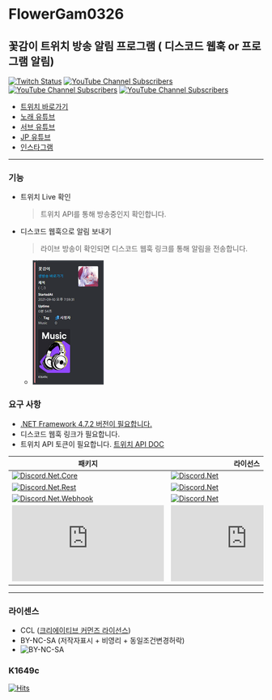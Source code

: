 # FlowerGam0326

## 꽃감이 트위치 방송 알림 프로그램 ( 디스코드 웹훅 or 프로그램 알림)

[![Twitch Status](https://img.shields.io/twitch/status/flowergam0326?label=%EA%BD%83%EA%B0%90%EC%9D%B4&style=social)](https://www.twitch.tv/flowergam0326)
[![YouTube Channel Subscribers](https://img.shields.io/youtube/channel/subscribers/UCIiAsSxd21ZGabut95VYYgw?label=Sing%20Youtube&style=social)](https://www.youtube.com/channel/UCIiAsSxd21ZGabut95VYYgw)
[![YouTube Channel Subscribers](https://img.shields.io/youtube/channel/subscribers/UCvFBlZPInHWf8eE4WUkKS6A?label=Sub%20Youtube&style=social)](https://www.youtube.com/channel/UCvFBlZPInHWf8eE4WUkKS6A)
[![YouTube Channel Subscribers](https://img.shields.io/youtube/channel/subscribers/UCX3ELg-sB0Y3pWpOVIW8CpA?label=JP%20Youtube&style=social)](https://www.youtube.com/channel/UCX3ELg-sB0Y3pWpOVIW8CpA)

* [트위치 바로가기](https://www.twitch.tv/flowergam0326)
* [노래 유튜브](https://www.youtube.com/channel/UCIiAsSxd21ZGabut95VYYgw)
* [서브 유튜브](https://www.youtube.com/channel/UCvFBlZPInHWf8eE4WUkKS6A)
* [JP 유튜브](https://www.youtube.com/channel/UCX3ELg-sB0Y3pWpOVIW8CpA)
* [인스타그램](https://www.instagram.com/flowergam/)

----

### 기능

* 트위치 Live 확인
    > 트위치 API를 통해 방송중인지 확인합니다.

* 디스코드 웹훅으로 알림 보내기
    > 라이브 방송이 확인되면 디스코드 웹훅 링크를 통해 알림을 전송합니다.

  * ![Discord-Webhook][Discord-Webhook-Ex]

### 요구 사항

* [.NET Framework 4.7.2 버전이 필요합니다.](https://dotnet.microsoft.com/download/dotnet-framework/net472)
* 디스코드 웹훅 링크가 필요합니다.
* 트위치 API 토큰이 필요합니다. [트위치 API DOC](https://dev.twitch.tv/docs/api/)

**패키지** | **라이선스**
-------- | ----------------------------------------------------------
[![Discord.Net.Core](https://img.shields.io/nuget/v/Discord.Net.Core?label=Discord.Net.Core&logo=NuGet)](https://www.nuget.org/packages/Discord.Net.Core) | [![Discord.Net][DiscordNetLicense]](https://licenses.nuget.org/MIT)
[![Discord.Net.Rest](https://img.shields.io/nuget/v/Discord.Net.Rest?label=Discord.Net.Rest&logo=NuGet)](https://www.nuget.org/packages/Discord.Net.Rest) | [![Discord.Net][DiscordNetLicense]](https://licenses.nuget.org/MIT)
[![Discord.Net.Webhook](https://img.shields.io/nuget/v/Discord.Net.Webhook?label=Discord.Net.Webhook&logo=NuGet)](https://www.nuget.org/packages/Discord.Net.Webhook) | [![Discord.Net][DiscordNetLicense]](https://licenses.nuget.org/MIT)
[![Newtonsoft.Json](https://img.shields.io/nuget/v/Newtonsoft.Json?label=Newtonsoft.Json&logo=NuGet)](https://www.nuget.org/packages/Newtonsoft.Json) | [![Newtonsoft.Json][NewtonsoftJsonLicense]](https://licenses.nuget.org/MIT)

----

### 라이센스

* CCL ([크리에이티브 커먼즈 라이선스](https://en.wikipedia.org/wiki/Creative_Commons_license))
* BY-NC-SA (저작자표시 + 비영리 + 동일조건변경허락)
* ![BY-NC-SA][CCL-BY-NC-SA]

### K1649c

[![Hits](https://hits.seeyoufarm.com/api/count/incr/badge.svg?url=https%3A%2F%2Fgithub.com%2FK1649c%2FFlowerGam0326&count_bg=%2379C83D&title_bg=%23555555&icon=&icon_color=%23E7E7E7&title=hits&edge_flat=false)](https://hits.seeyoufarm.com)

[Discord-Webhook-Ex]: ./img/Discord-2.png "디스코드 웹훅 메세지 예시 이미지"
[CCL-BY-NC-SA]: https://upload.wikimedia.org/wikipedia/commons/thumb/1/12/Cc-by-nc-sa_icon.svg/120px-Cc-by-nc-sa_icon.svg.png "CCL BY-NC-SA 라이센스 이미지"
[DiscordNetLicense]: https://img.shields.io/github/license/Discord-Net/Discord.Net
[NewtonsoftJsonLicense]: https://img.shields.io/github/license/JamesNK/Newtonsoft.Json

